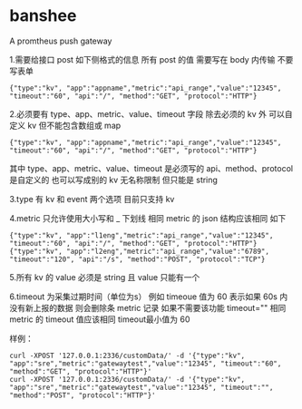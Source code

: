 # banshee
A promtheus push gateway

1.需要给接口 post 如下侧格式的信息 所有 post 的值 需要写在 body 内传输 不要写表单
```
{"type":"kv", "app":"appname","metric":"api_range","value":"12345", "timeout":"60", "api":"/", "method":"GET", "protocol":"HTTP"}
```


2.必须要有 type、app、metric、value、timeout 字段  除去必须的 kv 外 可以自定义 kv 但不能包含数组或 map
```
{"type":"kv", "app":"appname","metric":"api_range","value":"12345", "timeout":"60", "api":"/", "method":"GET", "protocol":"HTTP"}
```
其中 type、app、metric、value、timeout 是必须写的 api、method、protocol 是自定义的 也可以写成别的 kv 无名称限制 但只能是 string


3.type 有 kv 和 event 两个选项 目前只支持 kv


4.metric 只允许使用大小写和 _ 下划线 相同 metric 的 json 结构应该相同 如下
```
{"type":"kv", "app":"l1eng","metric":"api_range","value":"12345", "timeout":"60", "api":"/", "method":"GET", "protocol":"HTTP"}
{"type":"kv", "app":"l2eng","metric":"api_range","value":"6789", "timeout":"120", "api":"/s", "method":"POST", "protocol":"TCP"}
```

5.所有 kv 的 value 必须是 string 且 value 只能有一个


6.timeout 为采集过期时间（单位为s） 例如 timeoue 值为 60 表示如果 60s 内没有新上报的数据 则会删除条 metric 记录 如果不需要该功能 timeout="" 相同 metric 的 timeout 值应该相同 timeout最小值为 60


样例：
```
curl -XPOST '127.0.0.1:2336/customData/' -d '{"type":"kv", "app":"sre","metric":"gatewaytest","value":"12345", "timeout":"60", "method":"GET", "protocol":"HTTP"}'
curl -XPOST '127.0.0.1:2336/customData/' -d '{"type":"kv", "app":"sre","metric":"gatewaytest","value":"12345", "timeout":"", "method":"POST", "protocol":"HTTP"}'
```
